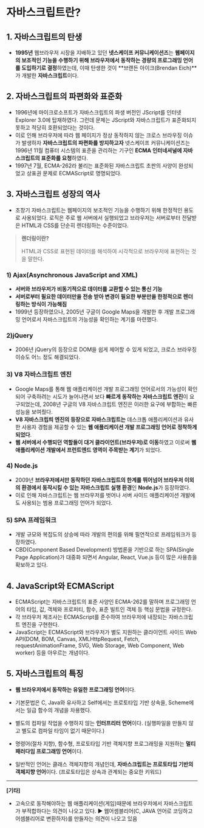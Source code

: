 # **자바스크립트란?**



## 1. 자바스크립트의 탄생

- **1995년** 웹브라우저 시장을 지배하고 있던 **넷스케이프 커뮤니케이션즈**는 **웹페이지의 보조적인 기능을 수행하기 위해 브라우저에서 동작하는 경량의 프로그래밍 언어를 도입하기로 결정**하였는데, 이때 탄생한 것이 **브랜든 아이크(Brendan Eich)**가 개발한 **자바스크립트**이다.



## 2. 자바스크립트의 파편화와 표준화

- 1996년에 마이크로소프트가 자바스크립트의 파생 버전인 JScript를 인터넷 Explorer 3.0에 탑재하였다. 그런데 문제는 JScript와 자바스크립트가 표준화되지 못하고 적당히 호환되었다는 것이다.
- 이로 인해 브라우저에 따라 웹 페이지가 정상 동작하지 않는 크로스 브라우징 이슈가 발생하자 **자바스크립트의 파편화를 방지하고자** 넷스케이프 커뮤니케이션즈는 1996년 11월 컴퓨터 시스템의 표준을 관리하는 기구인 **ECMA 인터네셔널에 자바스크립트의 표준화를 요청**하였다.
- 1997년 7월, ECMA-262라 불리는 표준화된 자바스크립트 초판의 사양이 완성되었고 상표권 문제로 ECMAScript로 명명되었다.



## 3. 자바스크립트 성장의 역사

- 초창기 자바스크립트는 웹페이지의 보조적인 기능을 수행하기 위해 한정적인 용도로 사용되었다. 로직은 주로 웹 서버에서 실행되었고 브라우저는 서버로부터 전달받은 HTML과 CSS를 단순히 렌더링하는 수준이었다.



> **렌더링이란?**
>
> HTML과 CSS로 표현된 데이터를 해석하여 시각적으로 브라우저에 표현하는 것을 말한다.



### 1) Ajax(Asynchronous JavaScript and XML)

- **서버와 브라우저가 비동기적으로 데이터를 교환할 수 있는 통신 기능**
- **서버로부터 필요한 데이터만을 전송 받아 변경이 필요한 부분만을 한정적으로 렌더링하는 방식이 가능해짐**
- 1999년 등장하였으나, 2005년 구글이 Google Maps을 개발한 후 개발 프로그래밍 언어로서 자바스크립트의 가능성을 확인하는 계기를 마련했다.



### 2)jQuery

- 2006년 jQuery의 등장으로 DOM을 쉽게 제어할 수 있게 되었고, 크로스 브라우징 이슈도 어느 정도 해결되었다.



### 3) V8 자바스크립트 엔진

- Google Maps를 통해 웹 애플리케이션 개발 프로그래밍 언어로서의 가능성이 확인되어 구축하려는 시도가 늘어나면서 보다 **빠르게 동작하는 자바스크립트 엔진**이 요구되었는데, 2008년 구글의 V8 자바스크립트 엔진은 이러한 요구에 부합하는 빠른 성능을 보여줬다.
- **V8 자바스크립틔 엔진의 등장으로 자바스크립트는** 데스크톱 애플리케이션과 유사한 사용자 경험을 제공할 수 있는 **웹 애플리케이션 개발 프로그래밍 언어로 정착하게 되었다**.
- **웹 서버에서 수행되던 역할들이 대거 클라이언트(브라우저)로 이동**하였고 이로써 **웹 애플리케이션 개발에서 프런트엔드 영역이 주목받는 계기**가 되었다.



### 4) Node.js
- 2009년 **브라우저에서만 동작하던 자바스크립트의 한계를 뛰어넘어 브라우저 이외의 환경에서 동작시킬 수 있는 자바스크립트 실행 환경**인 **Node.js**가 등장하였다.
- 이로 인해 자바스크립트는 웹 브라우저를 벗어나 서버 사이드 애플리케이션 개발에도 사용되는 범용 프로그래밍 언어가 되었다.




### 5) SPA 프레임워크
- 개발 규모와 복잡도의 상승에 따라 개발의 편의를 위해 필연적으로 프레임워크가 등장하였다.
- CBD(Component Based Development) 방법론을 기반으로 하는 SPA(Single Page Application)가 대중화 되면서 Angular, React, Vue.js 등이 많은 사용층을 확보하고 있다.



## 4. JavaScript와 ECMAScript
- ECMAScript는 자바스크립트의 표준 사양인 ECMA-262를 말하며 프로그래밍 언어의 타입, 값, 객체와 프로퍼티, 함수, 표준 빌트인 객체 등 핵심 문법을 규정한다.
- 각 브라우저 제조사는 ECMAScript를 준수하여 브라우저에 내장되는 자바스크립트 엔진을 구현한다.
- JavaScript는 ECMAScript와 브라우저가 별도 지원하는 클라이언트 사이드 Web API(DOM, BOM, Canvas, XMLHttpRequest, Fetch, requestAnimationFrame, SVG, Web Storage, Web Component, Web worker) 등을 아우르는 개념이다.



## 5. 자바스크립트의 특징

- **웹 브라우저에서 동작하는 유일한 프로그래밍 언어**이다.

- 기본문법은 C, Java와 유사하고 Self에서는 프로토타입 기반 상속을, Scheme에서는 일급 함수의 개념을 차용했다.

- 별도의 컴파일 작업을 수행하지 않는 **인터프리터 언어**이다. (실행파일을 만들지 않고 별도로 컴파일 타임이 없기 때문이다.)

- 명령어(절차 지향), 함수형, 프로토타입 기반 객체지향 프로그래밍을 지원하는 **멀티 패러다임 프로그래밍 언어**이다.

- 일반적인 언어는 클래스 객체지향의 개념인데, **자바스크립트는 프로토타입 기반의 객체지향 언어**이다. (프로토타입은 상속과 관계되는 중요한 키워드)

  

---

**[기타]**

- 고속으로 동작해야하는 웹 애플리케이션(게임)때문에 브라우저에서 자바스크립트가 부적합하다는 의견이 나오고 있다. ▶ 웹어셈블리어(C, JAVA 언어로 코딩하고 어셈블리어로 변환하자)를 만들자는 의견이 나오고 있음